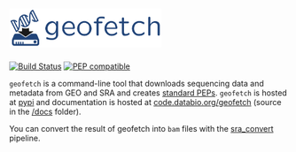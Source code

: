 # <img src="docs/img/geofetch_logo.svg" alt="geofetch logo" height="70"/>

[![Build Status](https://travis-ci.org/pepkit/geofetch.svg?branch=master)](https://travis-ci.org/pepkit/geofetch)
[![PEP compatible](http://pepkit.github.io/img/PEP-compatible-green.svg)](http://pepkit.github.io)

`geofetch` is a command-line tool that downloads sequencing data and metadata from GEO and SRA and creates [standard PEPs](http://pepkit.github.io). `geofetch` is hosted at [pypi](https://pypi.org/project/geofetch/) and documentation is hosted at [code.databio.org/geofetch](http://code.databio.org/geofetch) (source in the [/docs](/docs) folder).

You can convert the result of geofetch into `bam` files with the [sra_convert](https://github.com/pepkit/sra_convert) pipeline.
